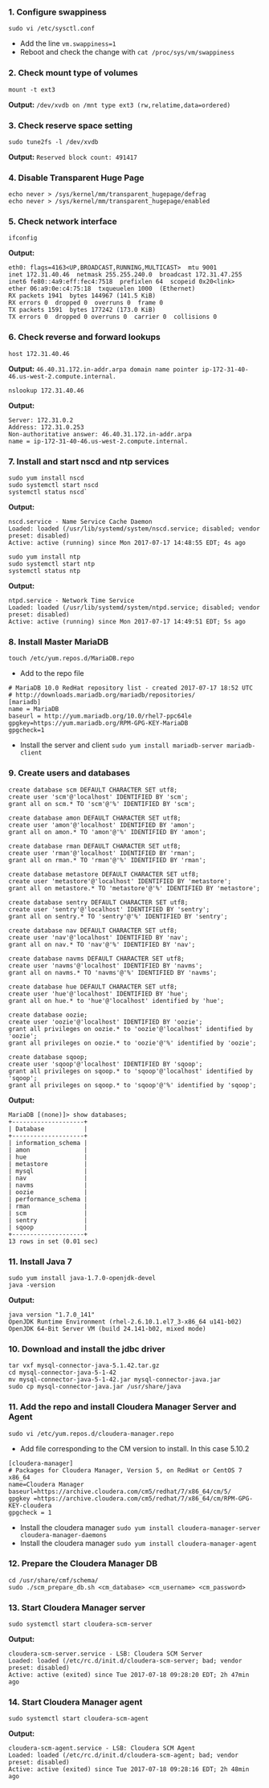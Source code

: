 ### 1. Configure swappiness
    sudo vi /etc/sysctl.conf
* Add the line `vm.swappiness=1`
* Reboot and check the change with `cat /proc/sys/vm/swappiness`

### 2. Check mount type of volumes
    mount -t ext3
**Output:** `/dev/xvdb on /mnt type ext3 (rw,relatime,data=ordered)`

### 3. Check reserve space setting
    sudo tune2fs -l /dev/xvdb
**Output:** `Reserved block count: 491417`

### 4. Disable Transparent Huge Page
    echo never > /sys/kernel/mm/transparent_hugepage/defrag
    echo never > /sys/kernel/mm/transparent_hugepage/enabled

### 5. Check network interface
    ifconfig
**Output:**

    eth0: flags=4163<UP,BROADCAST,RUNNING,MULTICAST>  mtu 9001
    inet 172.31.40.46  netmask 255.255.240.0  broadcast 172.31.47.255
    inet6 fe80::4a9:eff:fec4:7518  prefixlen 64  scopeid 0x20<link>
    ether 06:a9:0e:c4:75:18  txqueuelen 1000  (Ethernet)
    RX packets 1941  bytes 144967 (141.5 KiB)
    RX errors 0  dropped 0  overruns 0  frame 0
    TX packets 1591  bytes 177242 (173.0 KiB)
    TX errors 0  dropped 0 overruns 0  carrier 0  collisions 0
    
### 6. Check reverse and forward lookups
    host 172.31.40.46
**Output:** `46.40.31.172.in-addr.arpa domain name pointer ip-172-31-40-46.us-west-2.compute.internal.`

    nslookup 172.31.40.46
**Output:**

    Server: 172.31.0.2
    Address: 172.31.0.253
    Non-authoritative answer: 46.40.31.172.in-addr.arpa       
    name = ip-172-31-40-46.us-west-2.compute.internal.

### 7. Install and start nscd and ntp services 
    sudo yum install nscd
    sudo systemctl start nscd
    systemctl status nscd`
**Output:**

    nscd.service - Name Service Cache Daemon
    Loaded: loaded (/usr/lib/systemd/system/nscd.service; disabled; vendor preset: disabled)
    Active: active (running) since Mon 2017-07-17 14:48:55 EDT; 4s ago
   
    sudo yum install ntp
    sudo systemctl start ntp
    systemctl status ntp

**Output:** 
    
    ntpd.service - Network Time Service
    Loaded: loaded (/usr/lib/systemd/system/ntpd.service; disabled; vendor preset: disabled)
    Active: active (running) since Mon 2017-07-17 14:49:51 EDT; 5s ago
   
### 8. Install Master MariaDB
    touch /etc/yum.repos.d/MariaDB.repo

* Add to the repo file
```
# MariaDB 10.0 RedHat repository list - created 2017-07-17 18:52 UTC
# http://downloads.mariadb.org/mariadb/repositories/
[mariadb]
name = MariaDB
baseurl = http://yum.mariadb.org/10.0/rhel7-ppc64le
gpgkey=https://yum.mariadb.org/RPM-GPG-KEY-MariaDB
gpgcheck=1
```
* Install the server and client `sudo yum install mariadb-server mariadb-client`

### 9. Create users and databases

```
create database scm DEFAULT CHARACTER SET utf8;
create user 'scm'@'localhost' IDENTIFIED BY 'scm';
grant all on scm.* TO 'scm'@'%' IDENTIFIED BY 'scm';

create database amon DEFAULT CHARACTER SET utf8;
create user 'amon'@'localhost' IDENTIFIED BY 'amon';
grant all on amon.* TO 'amon'@'%' IDENTIFIED BY 'amon';

create database rman DEFAULT CHARACTER SET utf8;
create user 'rman'@'localhost' IDENTIFIED BY 'rman';
grant all on rman.* TO 'rman'@'%' IDENTIFIED BY 'rman';

create database metastore DEFAULT CHARACTER SET utf8;
create user 'metastore'@'localhost' IDENTIFIED BY 'metastore';
grant all on metastore.* TO 'metastore'@'%' IDENTIFIED BY 'metastore';

create database sentry DEFAULT CHARACTER SET utf8;
create user 'sentry'@'localhost' IDENTIFIED BY 'sentry';
grant all on sentry.* TO 'sentry'@'%' IDENTIFIED BY 'sentry';

create database nav DEFAULT CHARACTER SET utf8;
create user 'nav'@'localhost' IDENTIFIED BY 'nav';
grant all on nav.* TO 'nav'@'%' IDENTIFIED BY 'nav';

create database navms DEFAULT CHARACTER SET utf8;
create user 'navms'@'localhost' IDENTIFIED BY 'navms';
grant all on navms.* TO 'navms'@'%' IDENTIFIED BY 'navms';

create database hue DEFAULT CHARACTER SET utf8;
create user 'hue'@'localhost' IDENTIFIED BY 'hue';
grant all on hue.* to 'hue'@'localhost' identified by 'hue';

create database oozie;
create user 'oozie'@'localhost' IDENTIFIED BY 'oozie';
grant all privileges on oozie.* to 'oozie'@'localhost' identified by 'oozie';
grant all privileges on oozie.* to 'oozie'@'%' identified by 'oozie';

create database sqoop;
create user 'sqoop'@'localhost' IDENTIFIED BY 'sqoop';
grant all privileges on sqoop.* to 'sqoop'@'localhost' identified by 'sqoop';
grant all privileges on sqoop.* to 'sqoop'@'%' identified by 'sqoop';
```

**Output:** 

```
MariaDB [(none)]> show databases;
+--------------------+
| Database           |
+--------------------+
| information_schema |
| amon               |
| hue                |
| metastore          |
| mysql              |
| nav                |
| navms              |
| oozie              |
| performance_schema |
| rman               |
| scm                |
| sentry             |
| sqoop              |
+--------------------+
13 rows in set (0.01 sec)
```

### 11. Install Java 7
    sudo yum install java-1.7.0-openjdk-devel
    java -version

**Output:**

    java version "1.7.0_141"
    OpenJDK Runtime Environment (rhel-2.6.10.1.el7_3-x86_64 u141-b02)
    OpenJDK 64-Bit Server VM (build 24.141-b02, mixed mode)

### 10. Download and install the jdbc driver
    tar vxf mysql-connector-java-5.1.42.tar.gz
    cd mysql-connector-java-5-1-42
    mv mysql-connector-java-5-1-42.jar mysql-connector-java.jar
    sudo cp mysql-connector-java.jar /usr/share/java
    
### 11. Add the repo and install Cloudera Manager Server and Agent
    sudo vi /etc/yum.repos.d/cloudera-manager.repo

* Add file corresponding to the CM version to install. In this case 5.10.2
    
```
[cloudera-manager]
# Packages for Cloudera Manager, Version 5, on RedHat or CentOS 7 x86_64
name=Cloudera Manager
baseurl=https://archive.cloudera.com/cm5/redhat/7/x86_64/cm/5/
gpgkey =https://archive.cloudera.com/cm5/redhat/7/x86_64/cm/RPM-GPG-KEY-cloudera
gpgcheck = 1
```

* Install the cloudera manager `sudo yum install cloudera-manager-server cloudera-manager-daemons`
* Install the cloudera manager `sudo yum install cloudera-manager-agent`

### 12. Prepare the Cloudera Manager DB
    cd /usr/share/cmf/schema/
    sudo ./scm_prepare_db.sh <cm_database> <cm_username> <cm_password>
    
### 13. Start Cloudera Manager server
    sudo systemctl start cloudera-scm-server
    
**Output:**
```
cloudera-scm-server.service - LSB: Cloudera SCM Server
Loaded: loaded (/etc/rc.d/init.d/cloudera-scm-server; bad; vendor preset: disabled)
Active: active (exited) since Tue 2017-07-18 09:28:20 EDT; 2h 47min ago
```

### 14. Start Cloudera Manager agent 
    sudo systemctl start cloudera-scm-agent

**Output:**
```
cloudera-scm-agent.service - LSB: Cloudera SCM Agent
Loaded: loaded (/etc/rc.d/init.d/cloudera-scm-agent; bad; vendor preset: disabled)
Active: active (exited) since Tue 2017-07-18 09:28:16 EDT; 2h 48min ago
```

